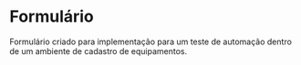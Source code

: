 # Formulário
Formulário criado para implementação para um teste de automação dentro de um ambiente de cadastro de equipamentos.
